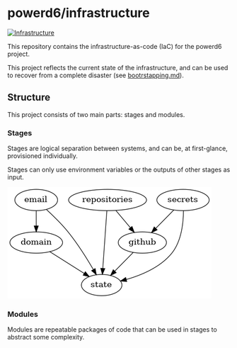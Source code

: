 # powerd6/infrastructure

[![Infrastructure](https://github.com/powerd6/infra/actions/workflows/infrastructure.yml/badge.svg?event=workflow_dispatch)](https://github.com/powerd6/infra/actions/workflows/infrastructure.yml)

This repository contains the infrastructure-as-code (IaC) for the powerd6 project.

This project reflects the current state of the infrastructure, and can be used
to recover from a complete disaster (see [bootrstapping.md](./bootstrapping.md)).

## Structure

This project consists of two main parts: stages and modules.

### Stages

Stages are logical separation between systems, and can be, at first-glance,
 provisioned individually.

Stages can only use environment variables or the outputs of other stages as input.

![Stage dependencies](./graph.png)

### Modules

Modules are repeatable packages of code that can be used in stages to abstract
some complexity.

